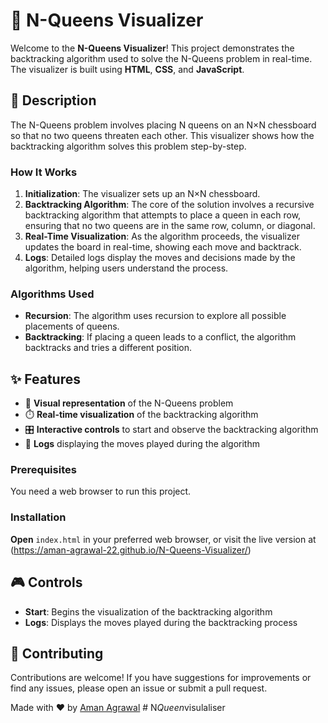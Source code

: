 # 🏰 N-Queens Visualizer

Welcome to the **N-Queens Visualizer**! This project demonstrates the backtracking algorithm used to solve the N-Queens problem in real-time. The visualizer is built using **HTML**, **CSS**, and **JavaScript**.

## 📝 Description

The N-Queens problem involves placing N queens on an N×N chessboard so that no two queens threaten each other. This visualizer shows how the backtracking algorithm solves this problem step-by-step. 

### How It Works

1. **Initialization**: The visualizer sets up an N×N chessboard.
2. **Backtracking Algorithm**: The core of the solution involves a recursive backtracking algorithm that attempts to place a queen in each row, ensuring that no two queens are in the same row, column, or diagonal.
3. **Real-Time Visualization**: As the algorithm proceeds, the visualizer updates the board in real-time, showing each move and backtrack.
4. **Logs**: Detailed logs display the moves and decisions made by the algorithm, helping users understand the process.

### Algorithms Used

- **Recursion**: The algorithm uses recursion to explore all possible placements of queens.
- **Backtracking**: If placing a queen leads to a conflict, the algorithm backtracks and tries a different position.

## ✨ Features

- 🎨 **Visual representation** of the N-Queens problem
- ⏱️ **Real-time visualization** of the backtracking algorithm
- 🎛️ **Interactive controls** to start and observe the backtracking algorithm
- 📜 **Logs** displaying the moves played during the algorithm

### Prerequisites

You need a web browser to run this project.

### Installation

 **Open** `index.html` in your preferred web browser, or visit the live version at (https://aman-agrawal-22.github.io/N-Queens-Visualizer/)

## 🎮 Controls

- **Start**: Begins the visualization of the backtracking algorithm
- **Logs**: Displays the moves played during the backtracking process

## 🤝 Contributing

Contributions are welcome! If you have suggestions for improvements or find any issues, please open an issue or submit a pull request.



Made with ❤️ by [Aman Agrawal](https://github.com/Aman-Agrawal-22)
#   N _ Q u e e n _ v i s u l a l i s e r  
 